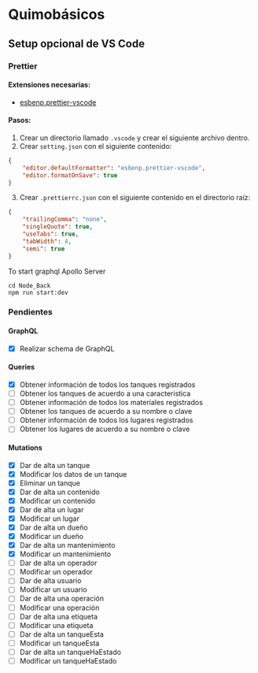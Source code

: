 # Quimobásicos

## Setup opcional de VS Code

### Prettier

#### Extensiones necesarias:

-   [esbenp.prettier-vscode](https://marketplace.visualstudio.com/items?itemName=esbenp.prettier-vscode)

#### Pasos:

1. Crear un directorio llamado `.vscode` y crear el siguiente archivo dentro.
2. Crear `setting.json` con el siguiente contenido:

```json
{
	"editor.defaultFormatter": "esbenp.prettier-vscode",
	"editor.formatOnSave": true
}
```

3. Crear `.prettierrc.json` con el siguiente contenido en el directorio raíz:

```json
{
	"trailingComma": "none",
	"singleQuote": true,
	"useTabs": true,
	"tabWidth": 4,
	"semi": true
}
```

To start graphql Apollo Server

```
cd Node_Back
npm run start:dev
```

### Pendientes

#### GraphQL

-   [x] Realizar schema de GraphQL

#### Queries

-   [x] Obtener información de todos los tanques registrados
-   [ ] Obtener los tanques de acuerdo a una caracteristica
-   [ ] Obtener información de todos los materiales registrados
-   [ ] Obtener los tanques de acuerdo a su nombre o clave
-   [ ] Obtener información de todos los lugares registrados
-   [ ] Obtener los lugares de acuerdo a su nombre o clave

#### Mutations

-   [x] Dar de alta un tanque
-   [x] Modificar los datos de un tanque
-   [x] Eliminar un tanque
-   [x] Dar de alta un contenido
-   [x] Modificar un contenido
-   [x] Dar de alta un lugar
-   [x] Modificar un lugar
-   [x] Dar de alta un dueño
-   [x] Modificar un dueño
-   [x] Dar de alta un mantenimiento
-   [x] Modificar un mantenimiento
-   [ ] Dar de alta un operador
-   [ ] Modificar un operador
-   [ ] Dar de alta usuario
-   [ ] Modificar un usuario
-   [ ] Dar de alta una operación
-   [ ] Modificar una operación
-   [ ] Dar de alta una etiqueta
-   [ ] Modificar una etiqueta
-   [ ] Dar de alta un tanqueEsta
-   [ ] Modificar un tanqueEsta
-   [ ] Dar de alta un tanqueHaEstado
-   [ ] Modificar un tanqueHaEstado
